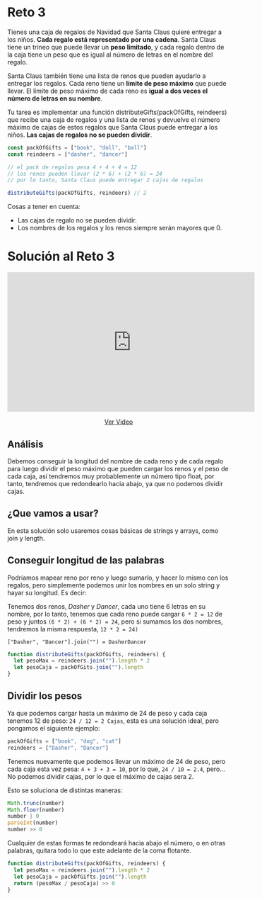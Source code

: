 # Reto 3

Tienes una caja de regalos de Navidad que Santa Claus quiere entregar a los niños. **Cada regalo está representado por una cadena**. Santa Claus tiene un trineo que puede llevar un **peso limitado**, y cada regalo dentro de la caja tiene un peso que es igual al número de letras en el nombre del regalo.

Santa Claus también tiene una lista de renos que pueden ayudarlo a entregar los regalos. Cada reno tiene un **límite de peso máximo** que puede llevar. El límite de peso máximo de cada reno es **igual a dos veces el número de letras en su nombre**.

Tu tarea es implementar una función distributeGifts(packOfGifts, reindeers) que recibe una caja de regalos y una lista de renos y devuelve el número máximo de cajas de estos regalos que Santa Claus puede entregar a los niños. **Las cajas de regalos no se pueden dividir**.

```js
const packOfGifts = ["book", "doll", "ball"]
const reindeers = ["dasher", "dancer"]

// el pack de regalos pesa 4 + 4 + 4 = 12
// los renos pueden llevar (2 * 6) + (2 * 6) = 24
// por lo tanto, Santa Claus puede entregar 2 cajas de regalos

distributeGifts(packOfGifts, reindeers) // 2
```

Cosas a tener en cuenta:

 - Las cajas de regalo no se pueden dividir.
 - Los nombres de los regalos y los renos siempre serán mayores que 0.

# Solución al Reto 3

<div align="center">
<iframe width="560" height="315" src="https://www.youtube.com/embed/rCFlRQHvTQ8" frameborder="0" allow="accelerometer; autoplay; encrypted-media; gyroscope; picture-in-picture" allowfullscreen></iframe>

[Ver Video](https://youtu.be/rCFlRQHvTQ8)
</div>

## Análisis

Debemos conseguir la longitud del nombre de cada reno y de cada regalo para luego dividir el peso máximo que pueden cargar los renos y el peso de cada caja, así tendremos muy probablemente un número tipo float, por tanto, tendremos que redondearlo hacia abajo, ya que no podemos dividir cajas.

## ¿Que vamos a usar? 

En esta solución solo usaremos cosas básicas de strings y arrays, como join y length.

## Conseguir longitud de las palabras

Podríamos mapear reno por reno y luego sumarlo, y hacer lo mismo con los regalos, pero simplemente podemos unir los nombres en un solo string y hayar su longitud. Es decir:

Tenemos dos renos, *Dasher* y *Dancer*, cada uno tiene 6 letras en su nombre, por lo tanto, tenemos que cada reno puede cargar `6 * 2 = 12` de peso y juntos `(6 * 2) + (6 * 2) = 24`, pero si sumamos los dos nombres, tendremos la misma respuesta, `12 * 2 = 24)`

`["Dasher", "Dancer"].join("") = DasherDancer`

```js
function distributeGifts(packOfGifts, reindeers) {
  let pesoMax = reindeers.join("").length * 2
  let pesoCaja = packOfGits.join("").length
}
```

## Dividir los pesos

Ya que podemos cargar hasta un máximo de 24 de peso y cada caja tenemos 12 de peso: `24 / 12 = 2 Cajas`, esta es una solución ideal, pero pongamos el siguiente ejemplo: 

```js
packOfGifts = ["book", "dog", "cat"]
reindeers = ["Dasher", "Dancer"]
```

Tenemos nuevamente que podemos llevar un máximo de 24 de peso, pero cada caja esta vez pesa: `4 + 3 + 3 = 10`, por lo que, `24 / 10 = 2.4`, pero... No podemos dividir cajas, por lo que el máximo de cajas sera 2.

Esto se soluciona de distintas maneras:

```js
Math.trunc(number)
Math.floor(number)
number | 0
parseInt(number)
number >> 0
```

Cualquier de estas formas te redondeará hacia abajo el número, o en otras palabras, quitara todo lo que este adelante de la coma flotante.

```js
function distributeGifts(packOfGifts, reindeers) {
  let pesoMax = reindeers.join("").length * 2
  let pesoCaja = packOfGifts.join("").length
  return (pesoMax / pesoCaja) >> 0
}
```